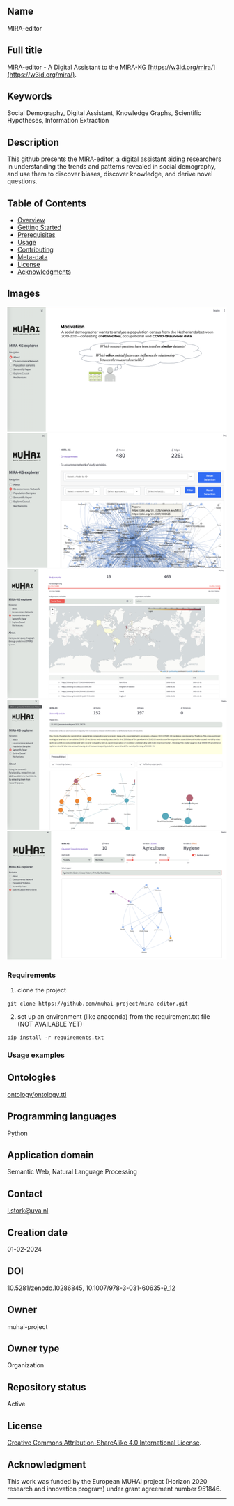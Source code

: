 ## Name 
MIRA-editor 

## Full title 
MIRA-editor - A Digital Assistant to the MIRA-KG [https://w3id.org/mira/](https://w3id.org/mira/).

## Keywords 
Social Demography, Digital Assistant, Knowledge Graphs, Scientific Hypotheses, Information Extraction 

## Description 
This github presents the MIRA-editor, a digital assistant aiding researchers in understanding the trends and patterns revealed in social demography, and use them to discover biases, discover knowledge, and derive novel questions.

## Table of Contents
- [Overview](#overview)
- [Getting Started](#getting-started)
- [Prerequisites](#prerequisites)
- [Usage](#usage)
- [Contributing](#contributing)
- [Meta-data](#metadata) 
- [License](#license)
- [Acknowledgments](#acknowledgments)

## Images 
![Landing page](https://github.com/muhai-project/mira-editor/blob/main/figures/screenshots/1.%20landingpage.png)
![Co-occurrence network of co-occurring studyvariables](https://github.com/muhai-project/mira-editor/blob/main/figures/screenshots/2.%20co-occurrence%20network.png)
![Geographical query](https://github.com/muhai-project/mira-editor/blob/main/figures/screenshots/4.%20geographical:temporal%20query%202.png)
![Hypothesis extraction](https://github.com/muhai-project/mira-editor/blob/main/figures/screenshots/6.%20hypothesis%20extraction%202.png)
![Explain paper](https://github.com/muhai-project/mira-editor/blob/main/figures/screenshots/8.%20explain%20paper.png)

### Requirements

1. clone the project
```
git clone https://github.com/muhai-project/mira-editor.git
```

2. set up an environment (like anaconda) from the requirement.txt file (NOT AVAILABLE YET)
```
pip install -r requirements.txt
```

### Usage examples



## Ontologies 
[ontology/ontology.ttl](https://github.com/muhai-project/mira/blob/main/ontology/ontology.ttl)

## Programming languages
Python 

## Application domain
Semantic Web, Natural Language Processing 

## Contact
l.stork@uva.nl 

## Creation date
01-02-2024

## DOI 
10.5281/zenodo.10286845, 10.1007/978-3-031-60635-9_12

## Owner 
muhai-project

## Owner type
Organization  

## Repository status 
Active 

## License

[Creative Commons Attribution-ShareAlike 4.0 International License](https://creativecommons.org/licenses/by-sa/4.0/).

## Acknowledgment
This work was funded by the European MUHAI project (Horizon 2020 research and innovation program) under grant agreement
number 951846.

---

